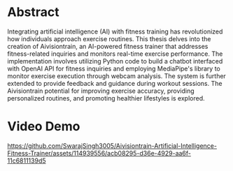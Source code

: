 # Abstract

Integrating artificial intelligence (AI) with fitness training has revolutionized how individuals approach exercise routines. This thesis delves into the creation of Aivisiontrain, an AI-powered fitness trainer that addresses fitness-related inquiries and monitors real-time exercise performance. The implementation involves utilizing Python code to build a chatbot interfaced with OpenAI API for fitness inquiries and employing MediaPipe's library to monitor exercise execution through webcam analysis. The system is further extended to provide feedback and guidance during workout sessions. The Aivisiontrain potential for improving exercise accuracy, providing personalized routines, and promoting healthier lifestyles is explored.

# Video Demo

https://github.com/SwarajSingh3005/Aivisiontrain-Artificial-Intelligence-Fitness-Trainer/assets/114939556/acb08295-d36e-4929-aa6f-11c6811139d5
